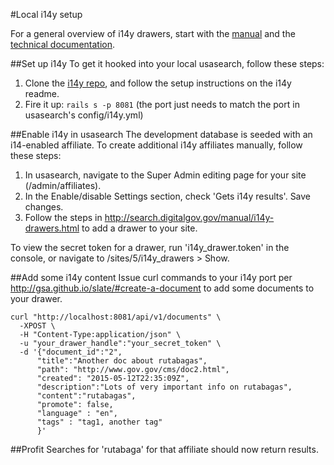 #Local i14y setup

For a general overview of i14y drawers, start with the
[manual](http://search.digitalgov.gov/manual/i14y-drawers.html) and the
[technical documentation](http://gsa.github.io/slate).

##Set up i14y
To get it hooked into your local usasearch, follow these steps:

1. Clone the [i14y repo](https://github.com/GSA/i14y), and follow the
   setup instructions on the i14y readme.
1. Fire it up: `rails s -p 8081` (the port just needs to match the port in
   usasearch's config/i14y.yml)

##Enable i14y in usasearch
The development database is seeded with an i14-enabled affiliate. To
create additional i14y affiliates manually, follow these steps:
1. In usasearch, navigate to the Super Admin editing page for your site (/admin/affiliates).
1. In the Enable/disable Settings section, check 'Gets i14y results'.
   Save changes.
1. Follow the steps in http://search.digitalgov.gov/manual/i14y-drawers.html to add a drawer to your site.

To view the secret token for a drawer, run 'i14y_drawer.token' in the
console, or navigate to /sites/5/i14y_drawers > Show.

##Add some i14y content
Issue curl commands to your i14y port per http://gsa.github.io/slate/#create-a-document to
add some documents to your drawer.
```
curl "http://localhost:8081/api/v1/documents" \
  -XPOST \
  -H "Content-Type:application/json" \
  -u "your_drawer_handle":"your_secret_token" \
  -d '{"document_id":"2",
      "title":"Another doc about rutabagas",
      "path": "http://www.gov.gov/cms/doc2.html",
      "created": "2015-05-12T22:35:09Z",
      "description":"Lots of very important info on rutabagas",
      "content":"rutabagas",
      "promote": false,
      "language" : "en",
      "tags" : "tag1, another tag"
      }'
```

##Profit
Searches for 'rutabaga' for that affiliate should now return results.
